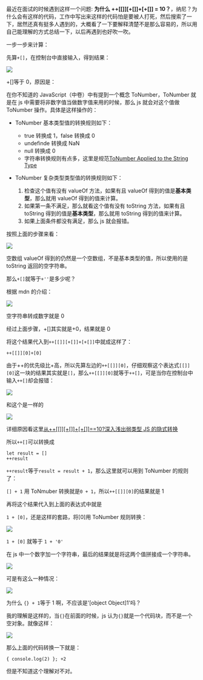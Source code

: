 最近在面试的时候遇到这样一个问题: **为什么 ++[[]][+[]]+[+[]] = 10？**，纳尼？为什么会有这样的代码，工作中写出来这样的代码怕是要被人打死，然后搜索了一下，居然还真有挺多人遇到的，大概看了一下要解释清楚不是那么容易的，所以用自己能理解的方式总结一下，以后再遇到也好吹一吹。

一步一步来计算：

先算`+[]`，在控制台中直接输入，得到结果：

![](/caisr.github.io/database/images/articles/other/implicit_conversion/image.png)

+[]等于 0，原因是：

在你不知道的 JavaScript（中卷）中有提到一个概念 ToNumber，ToNumber 就是在 js 中需要将非数字值当做数字值来用的时候，那么 js 就会对这个值做 ToNumber 操作。具体是这样操作的：

- ToNumber 基本类型值的转换规则如下：

  - true 转换成 1，false 转换成 0
  - undefinde 转换成 NaN
  - null 转换成 0
  - 字符串转换规则有点多，这里是规范[ToNumber Applied to the String Type](http://es5.github.io/#x9.3.1)

- ToNumber 复杂类型类型值的转换规则如下：

  1. 检查这个值有没有 valueOf 方法，如果有且 valueOf 得到的值是**基本类型**，那么就用 valueOf 得到的值来计算。
  2. 如果第一条不满足，那么就看这个值有没有 toString 方法，如果有且 toString 得到的值是**基本类型**，那么就用 toString 得到的值来计算。
  3. 如果上面条件都没有满足，那么 js 就会报错。

按照上面的步骤来看：

![](/caisr.github.io/database/images/articles/other/implicit_conversion/image1.png)

空数组 valueOf 得到的仍然是一个空数组，不是基本类型的值，所以使用的是 toString 返回的空字符串。

那么`+[]`就等于`+''`是多少呢？

根据 mdn 的介绍：

![](/caisr.github.io/database/images/articles/other/implicit_conversion/image2.png)

空字符串转成数字就是 0

经过上面步骤，+[]其实就是+0，结果就是 0

将这个结果代入到`++[[]][+[]]+[+[]]`中就成这样了：

`++[[]][0]+[0]`

由于++的优先级比+高，所以先算左边的`++[[]][0]`，仔细观察这个表达式`[[]][0]`这一块的结果其实就是`[]`，那么`++[[]][0]`就等于`++[]`，可是当你在控制台中输入`++[]`却会报错：

![](/caisr.github.io/database/images/articles/other/implicit_conversion/image3.png)

和这个是一样的

![](/caisr.github.io/database/images/articles/other/implicit_conversion/image4.png)

详细原因看这里[从++[[]][+[]]+[+[]]==10?深入浅出弱类型 JS 的隐式转换](https://github.com/jawil/blog/issues/5)

所以`++[]`可以转换成

```
let result = []
++result
```

`++result`等于`result = result + 1`，那么这里就可以用到 ToNumber 的规则了：

`[] + 1` 用 ToNmuber 转换就是`0 + 1`，所以`++[[]][0]`的结果就是 1

再将这个结果代入到上面的表达式中就是

`1 + [0]`，还是这样的套路，将[0]用 ToNumber 规则转换：

![](/caisr.github.io/database/images/articles/other/implicit_conversion/image5.png)

`1 + [0]` 就等于 `1 + '0'`

在 js 中一个数字加一个字符串，最后的结果就是将这两个值拼接成一个字符串。

![](/caisr.github.io/database/images/articles/other/implicit_conversion/image6.png)

可是有这么一种情况：

![](/caisr.github.io/database/images/articles/other/implicit_conversion/image7.png)

为什么 `{} + 1`等于 1 啊，不应该是'[object Object]1'吗？

我的理解是这样的，当`{}`在前面的时候，js 认为`{}`就是一个代码块，而不是一个空对象。就像这样：

![](/caisr.github.io/database/images/articles/other/implicit_conversion/image8.png)

那么上面的代码转换一下就是：

```
{ console.log(2) }; +2
```

但是不知道这个理解对不对。
